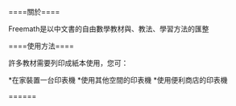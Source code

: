 
====關於====

Freemath是以中文書的自由數學教材與、教法、學習方法的匯整

====使用方法====

許多教材需要列印成紙本使用，您可：

*在家裝置一台印表機
*使用其他空間的印表機
*使用便利商店的印表機

======